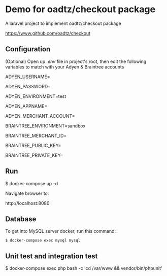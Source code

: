 
  

# Demo for oadtz/checkout package

  

A laravel project to implement oadtz/checkout package

https://www.github.com/oadtz/checkout

  

## Configuration

  

(Optional) Open up *.env* file in project's root, then edit the following variables to match with your Adyen & Braintree accounts

  

ADYEN_USERNAME=

ADYEN_PASSWORD=

ADYEN_ENVIRONMENT=test

ADYEN_APPNAME=

ADYEN_MERCHANT_ACCOUNT=

BRAINTREE_ENVIRONMENT=sandbox

BRAINTREE_MERCHANT_ID=

BRAINTREE_PUBLIC_KEY=

BRAINTREE_PRIVATE_KEY=

  

  

## Run

  

  

$ docker-compose up -d

  

  

Navigate browser to:

  

  

http://localhost:8080

  

## Database

To get into MySQL server docker, run this command:

  

    $ docker-compose exec mysql mysql

  

  
  

## Unit test and integration test

  

  

$ docker-compose exec php bash -c 'cd /var/www && vendor/bin/phpunit'